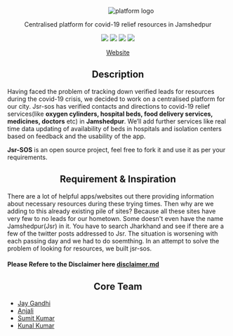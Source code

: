 <p align="center">
    <img style="margin: 0 0 0 60px" src="https://user-images.githubusercontent.com/43542057/117018835-7fcba080-ad12-11eb-8eae-5c64cc204748.jpeg" alt="platform logo"/>
</p>

<p align="center">
Centralised platform for covid-19 relief resources in Jamshedpur
</p>


<p align="center">
  <img src="https://camo.githubusercontent.com/fff9737fa823a9c62e19a8f3a3a8f6e3268a310164027b4707ac038ef77556d0/68747470733a2f2f696d672e736869656c64732e696f2f62616467652f52656163742532302d2532333631444146422e7376673f267374796c653d666f722d7468652d6261646765266c6f676f3d5265616374266c6f676f436f6c6f723d7768697465"/>
  <img src="https://camo.githubusercontent.com/2efe24dd702eb49b97c4be01880911b922d5b46bfdf22d64daaafe7fa71332a5/68747470733a2f2f696d672e736869656c64732e696f2f62616467652f52656163745f526f757465722532302d2532334341343234352e7376673f267374796c653d666f722d7468652d6261646765266c6f676f3d5265616374253230526f75746572266c6f676f436f6c6f723d7768697465"/>
  <img src="https://camo.githubusercontent.com/53401eae88745253d3df5b8283be4ac7e93414a180133a86e0aa968af0356e10/68747470733a2f2f696d672e736869656c64732e696f2f62616467652f46697265626173652532302d2532334646434132382e7376673f267374796c653d666f722d7468652d6261646765266c6f676f3d4669726562617365266c6f676f436f6c6f723d7768697465"/>  
  <img src="https://camo.githubusercontent.com/caf9d3251680e742d78d1caf78b151140a3498a8cbd6b0877246c1f5217743fc/68747470733a2f2f696d672e736869656c64732e696f2f62616467652f4669676d612532302d2532334632344531452e7376673f267374796c653d666f722d7468652d6261646765266c6f676f3d4669676d61266c6f676f436f6c6f723d7768697465"/>

</p>

<p align="center">
  <a style="padding: 0 10px;" target="#" href="https://jsrsos.co.in/![WhatsApp Image 2021-05-04 at 19 44 56](https://user-images.githubusercontent.com/43542057/117018811-7b9f8300-ad12-11eb-8a23-e77b84445f50.jpeg)
">Website</a>
</p>



<h2 align="center" style="font-weight:bold">Description</h2>

Having faced the problem of tracking down verified leads for resources during the covid-19 crisis, we decided to work on a centralised platform for our city. Jsr-sos has verified contacts and directions to covid-19 relief services(like **oxygen cylinders, hospital beds, food delivery services, medicines, doctors** etc) in **Jamshedpur**. We’ll add further services like real time data updating of availability of beds in hospitals and isolation centers based on feedback and the usability of the app.

**Jsr-SOS** is an open source project, feel free to fork it and use it as per your requirements.

<h2 align="center" style="font-weight:bold" id="contributing">Requirement & Inspiration</h2>

There are a lot of helpful apps/websites out there providing information about necessary resources during these trying times. Then why are we adding to this already existing pile of sites? Because all these sites have very few to no leads for our hometown. Some doesn't even have the name Jamshedpur(Jsr) in it. You have to search Jharkhand and see if there are a few of the twitter posts addressed to Jsr. The situation is worsening with each passing day and we had to do soemthing. In an attempt to solve the problem of looking for resources, we built jsr-sos.

<h4 style="font-weight:bold" id="contributing">Please Refere to the Disclaimer here <a href="https://github.com/28JayG/jsr-sos/blob/master/disclaimer.md">disclaimer.md</a></h4>

<h2 align="center" style="font-weight:bold" id="contributing">Core Team</h2>

- [Jay Gandhi](https://github.com/28JayG)
- [Anjali](https://github.com/anjali-001)
- [Sumit Kumar](https://github.com/sumitkumar-dev)
- [Kunal Kumar](https://github.com/kunal015)

